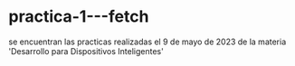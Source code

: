 # practica-1---fetch
se encuentran las practicas realizadas el 9 de mayo de 2023 de la materia 'Desarrollo para Dispositivos Inteligentes'
